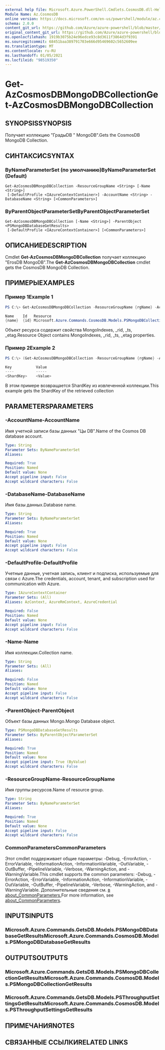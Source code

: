 ```yaml
---
external help file: Microsoft.Azure.PowerShell.Cmdlets.CosmosDB.dll-Help.xml
Module Name: Az.CosmosDB
online version: https://docs.microsoft.com/en-us/powershell/module/az.cosmosdb/get-azcosmosdbmongodbcollection
schema: 2.0.0
content_git_url: https://github.com/Azure/azure-powershell/blob/master/src/CosmosDB/CosmosDB/help/Get-AzCosmosDBMongoDBCollection.md
original_content_git_url: https://github.com/Azure/azure-powershell/blob/master/src/CosmosDB/CosmosDB/help/Get-AzCosmosDBMongoDBCollection.md
ms.openlocfilehash: 1919b3075b24e96edce93c8d3611f3864d3f9391
ms.sourcegitcommit: 68451baa389791703e666d95469602c5652609ee
ms.translationtype: MT
ms.contentlocale: ru-RU
ms.lasthandoff: 01/05/2021
ms.locfileid: "98519350"
---
```

# <span data-ttu-id="60e0e-101">Get-AzCosmosDBMongoDBCollection</span><span class="sxs-lookup"><span data-stu-id="60e0e-101">Get-AzCosmosDBMongoDBCollection</span></span>

## <span data-ttu-id="60e0e-102">SYNOPSIS</span><span class="sxs-lookup"><span data-stu-id="60e0e-102">SYNOPSIS</span></span>
<span data-ttu-id="60e0e-103">Получает коллекцию "ГрадыDB " MongoDB".</span><span class="sxs-lookup"><span data-stu-id="60e0e-103">Gets the CosmosDB MongoDB Collection.</span></span>

## <span data-ttu-id="60e0e-104">СИНТАКСИС</span><span class="sxs-lookup"><span data-stu-id="60e0e-104">SYNTAX</span></span>

### <span data-ttu-id="60e0e-105">ByNameParameterSet (по умолчанию)</span><span class="sxs-lookup"><span data-stu-id="60e0e-105">ByNameParameterSet (Default)</span></span>
```
Get-AzCosmosDBMongoDBCollection -ResourceGroupName <String> [-Name <String>]
 [-DefaultProfile <IAzureContextContainer>] -AccountName <String> -DatabaseName <String> [<CommonParameters>]
```

### <span data-ttu-id="60e0e-106">ByParentObjectParameterSet</span><span class="sxs-lookup"><span data-stu-id="60e0e-106">ByParentObjectParameterSet</span></span>
```
Get-AzCosmosDBMongoDBCollection [-Name <String>] -ParentObject <PSMongoDBDatabaseGetResults>
 [-DefaultProfile <IAzureContextContainer>] [<CommonParameters>]
```

## <span data-ttu-id="60e0e-107">ОПИСАНИЕ</span><span class="sxs-lookup"><span data-stu-id="60e0e-107">DESCRIPTION</span></span>
<span data-ttu-id="60e0e-108">Cmdlet **Get-AzCosmosDBMongoDBCollection** получает коллекцию "ЕгоsDB MongoDB".</span><span class="sxs-lookup"><span data-stu-id="60e0e-108">The **Get-AzCosmosDBMongoDBCollection** cmdlet gets the CosmosDB MongoDB Collection.</span></span>

## <span data-ttu-id="60e0e-109">ПРИМЕРЫ</span><span class="sxs-lookup"><span data-stu-id="60e0e-109">EXAMPLES</span></span>

### <span data-ttu-id="60e0e-110">Пример 1</span><span class="sxs-lookup"><span data-stu-id="60e0e-110">Example 1</span></span>
```powershell
PS C:\> Get-AzCosmosDBMongoDBCollection -ResourceGroupName {rgName} -AccountName {accountName} -Database {dbName} -Name {collectionName} 

Name    Id   Resource
{name}  {id} Microsoft.Azure.Commands.CosmosDB.Models.PSMongoDBCollectionGetPropertiesResource
```

<span data-ttu-id="60e0e-111">Объект ресурса содержит свойства MongoIndexes, _rid, _ts, _etag.</span><span class="sxs-lookup"><span data-stu-id="60e0e-111">Resource Object contains MongoIndexes, _rid, _ts, _etag properties.</span></span>

### <span data-ttu-id="60e0e-112">Пример 2</span><span class="sxs-lookup"><span data-stu-id="60e0e-112">Example 2</span></span>
```powershell
PS C:\> (Get-AzCosmosDBMongoDBCollection -ResourceGroupName {rgName} -AccountName {accountName} -Database {dbName} -Name {collectionName}).Resource.ShardKey 

Key           Value
----          ----- 
<ShardKey>    <Value>
```

<span data-ttu-id="60e0e-113">В этом примере возвращается ShardKey из извлеченной коллекции.</span><span class="sxs-lookup"><span data-stu-id="60e0e-113">This example gets the ShardKey of the retrieved collection</span></span>

## <span data-ttu-id="60e0e-114">PARAMETERS</span><span class="sxs-lookup"><span data-stu-id="60e0e-114">PARAMETERS</span></span>

### <span data-ttu-id="60e0e-115">-AccountName</span><span class="sxs-lookup"><span data-stu-id="60e0e-115">-AccountName</span></span>
<span data-ttu-id="60e0e-116">Имя учетной записи базы данных "Цы DB".</span><span class="sxs-lookup"><span data-stu-id="60e0e-116">Name of the Cosmos DB database account.</span></span>

```yaml
Type: String
Parameter Sets: ByNameParameterSet
Aliases:

Required: True
Position: Named
Default value: None
Accept pipeline input: False
Accept wildcard characters: False
```

### <span data-ttu-id="60e0e-117">-DatabaseName</span><span class="sxs-lookup"><span data-stu-id="60e0e-117">-DatabaseName</span></span>
<span data-ttu-id="60e0e-118">Имя базы данных.</span><span class="sxs-lookup"><span data-stu-id="60e0e-118">Database name.</span></span>

```yaml
Type: String
Parameter Sets: ByNameParameterSet
Aliases:

Required: True
Position: Named
Default value: None
Accept pipeline input: False
Accept wildcard characters: False
```

### <span data-ttu-id="60e0e-119">-DefaultProfile</span><span class="sxs-lookup"><span data-stu-id="60e0e-119">-DefaultProfile</span></span>
<span data-ttu-id="60e0e-120">Учетные данные, учетная запись, клиент и подписка, используемые для связи с Azure.</span><span class="sxs-lookup"><span data-stu-id="60e0e-120">The credentials, account, tenant, and subscription used for communication with Azure.</span></span>

```yaml
Type: IAzureContextContainer
Parameter Sets: (All)
Aliases: AzContext, AzureRmContext, AzureCredential

Required: False
Position: Named
Default value: None
Accept pipeline input: False
Accept wildcard characters: False
```

### <span data-ttu-id="60e0e-121">-Name</span><span class="sxs-lookup"><span data-stu-id="60e0e-121">-Name</span></span>
<span data-ttu-id="60e0e-122">Имя коллекции.</span><span class="sxs-lookup"><span data-stu-id="60e0e-122">Collection name.</span></span>

```yaml
Type: String
Parameter Sets: (All)
Aliases:

Required: False
Position: Named
Default value: None
Accept pipeline input: False
Accept wildcard characters: False
```

### <span data-ttu-id="60e0e-123">-ParentObject</span><span class="sxs-lookup"><span data-stu-id="60e0e-123">-ParentObject</span></span>
<span data-ttu-id="60e0e-124">Объект базы данных Mongo.</span><span class="sxs-lookup"><span data-stu-id="60e0e-124">Mongo Database object.</span></span>

```yaml
Type: PSMongoDBDatabaseGetResults
Parameter Sets: ByParentObjectParameterSet
Aliases:

Required: True
Position: Named
Default value: None
Accept pipeline input: True (ByValue)
Accept wildcard characters: False
```

### <span data-ttu-id="60e0e-125">-ResourceGroupName</span><span class="sxs-lookup"><span data-stu-id="60e0e-125">-ResourceGroupName</span></span>
<span data-ttu-id="60e0e-126">Имя группы ресурсов.</span><span class="sxs-lookup"><span data-stu-id="60e0e-126">Name of resource group.</span></span>

```yaml
Type: String
Parameter Sets: ByNameParameterSet
Aliases:

Required: True
Position: Named
Default value: None
Accept pipeline input: False
Accept wildcard characters: False
```

### <span data-ttu-id="60e0e-127">CommonParameters</span><span class="sxs-lookup"><span data-stu-id="60e0e-127">CommonParameters</span></span>
<span data-ttu-id="60e0e-128">Этот cmdlet поддерживает общие параметры: -Debug, -ErrorAction, -ErrorVariable, -InformationAction, -InformationVariable, -OutVariable, -OutBuffer, -PipelineVariable, -Verbose, -WarningAction, and -WarningVariable.</span><span class="sxs-lookup"><span data-stu-id="60e0e-128">This cmdlet supports the common parameters: -Debug, -ErrorAction, -ErrorVariable, -InformationAction, -InformationVariable, -OutVariable, -OutBuffer, -PipelineVariable, -Verbose, -WarningAction, and -WarningVariable.</span></span> <span data-ttu-id="60e0e-129">Дополнительные сведения см. [в about_CommonParameters.](http://go.microsoft.com/fwlink/?LinkID=113216)</span><span class="sxs-lookup"><span data-stu-id="60e0e-129">For more information, see [about_CommonParameters](http://go.microsoft.com/fwlink/?LinkID=113216).</span></span>

## <span data-ttu-id="60e0e-130">INPUTS</span><span class="sxs-lookup"><span data-stu-id="60e0e-130">INPUTS</span></span>

### <span data-ttu-id="60e0e-131">Microsoft.Azure.Commands.GetsDB.Models.PSMongoDBDatabaseGetResults</span><span class="sxs-lookup"><span data-stu-id="60e0e-131">Microsoft.Azure.Commands.CosmosDB.Models.PSMongoDBDatabaseGetResults</span></span>

## <span data-ttu-id="60e0e-132">OUTPUTS</span><span class="sxs-lookup"><span data-stu-id="60e0e-132">OUTPUTS</span></span>

### <span data-ttu-id="60e0e-133">Microsoft.Azure.Commands.GetsDB.Models.PSMongoDBCollectionGetResults</span><span class="sxs-lookup"><span data-stu-id="60e0e-133">Microsoft.Azure.Commands.CosmosDB.Models.PSMongoDBCollectionGetResults</span></span>

### <span data-ttu-id="60e0e-134">Microsoft.Azure.Commands.GetsDB.Models.PSThroughputSettingsGetResults</span><span class="sxs-lookup"><span data-stu-id="60e0e-134">Microsoft.Azure.Commands.CosmosDB.Models.PSThroughputSettingsGetResults</span></span>

## <span data-ttu-id="60e0e-135">ПРИМЕЧАНИЯ</span><span class="sxs-lookup"><span data-stu-id="60e0e-135">NOTES</span></span>

## <span data-ttu-id="60e0e-136">СВЯЗАННЫЕ ССЫЛКИ</span><span class="sxs-lookup"><span data-stu-id="60e0e-136">RELATED LINKS</span></span>

